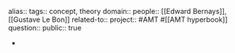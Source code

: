 alias::
tags:: concept, theory
domain::
people:: [[Edward Bernays]], [[Gustave Le Bon]] 
related-to::
project:: #AMT #[[AMT hyperbook]] 
question::
public:: true

-